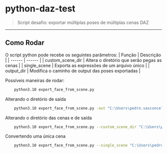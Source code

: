 # python-daz-test
> Script desafio: exportar múltiplas poses de múltiplas cenas DAZ
---
## Como Rodar
O script python pode recebe os seguintes parâmetros:
| Função | Descrição |
| ------ | ------ |
| custom_scene_dir | Altera o diretório que serão pegas as cenas |
| single_scene | Exporta as expressões de um arquivo único |
| output_dir | Modifica o caminho de output das poses exportadas |

Possíveis maneiras de rodar:
```sh
    python3.10 export_face_from_scene.py
```

Alterando o diretório de saída
```sh
    python3.10 export_face_from_scene.py -out "C:\Users\pedro.vasconcelos\Documents"
```

Alterando o diretório das cenas e de saída
```sh
    python3.10 export_face_from_scene.py --custom_scene_dir "C:\Users\pedro.vasconcelos\Documents\DAZ 3D\Studio\My Library\Scenes" -out "C:\Users\pedro.vasconcelos\Documents"
```

Convertendo uma única cena
```sh
    python3.10 export_face_from_scene.py --single_scene "C:\Users\pedro.vasconcelos\Documents\DAZ 3D\Studio\My Library\Scenes\boca_aberta_1.duf"
```